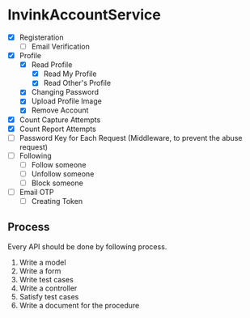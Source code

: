 # InvinkAccountService
- [x] Registeration
    - [ ] Email Verification
- [x] Profile
    - [x] Read Profile
        - [x] Read My Profile
        - [x] Read Other's Profile
    - [x] Changing Password
    - [x] Upload Profile Image
    - [x] Remove Account
- [x] Count Capture Attempts
- [x] Count Report Attempts
- [ ] Password Key for Each Request (Middleware, to prevent the abuse request)
- [ ] Following
    - [ ] Follow someone
    - [ ] Unfollow someone
    - [ ] Block someone
- [ ] Email OTP
    - [ ] Creating Token

## Process
Every API should be done by following process.
1. Write a model
1. Write a form
1. Write test cases
1. Write a controller
1. Satisfy test cases
1. Write a document for the procedure